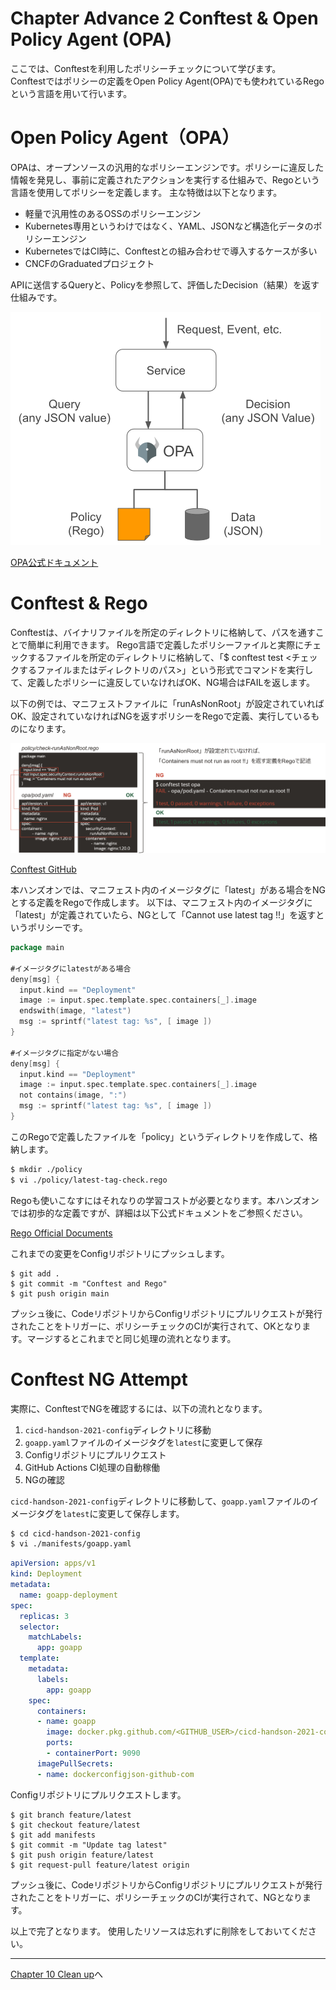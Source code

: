 # Chapter Advance 2 Conftest & Open Policy Agent (OPA)

ここでは、Conftestを利用したポリシーチェックについて学びます。  
Conftestではポリシーの定義をOpen Policy Agent(OPA)でも使われているRegoという言語を用いて行います。

# Open Policy Agent（OPA）

OPAは、オープンソースの汎用的なポリシーエンジンです。ポリシーに違反した情報を発見し、事前に定義されたアクションを実行する仕組みで、Regoという言語を使用してポリシーを定義します。
主な特徴は以下となります。

* 軽量で汎用性のあるOSSのポリシーエンジン
* Kubernetes専用というわけではなく、YAML、JSONなど構造化データのポリシーエンジン
* KubernetesではCI時に、Conftestとの組み合わせで導入するケースが多い
* CNCFのGraduatedプロジェクト

APIに送信するQueryと、Policyを参照して、評価したDecision（結果）を返す仕組みです。

![Policy Decoupling](images/chapter-advance/chapter-advance-003.png)

[OPA公式ドキュメント](https://www.openpolicyagent.org/docs/latest/)

# Conftest & Rego

Conftestは、バイナリファイルを所定のディレクトリに格納して、パスを通すことで簡単に利用できます。
Rego言語で定義したポリシーファイルと実際にチェックするファイルを所定のディレクトリに格納して、「$ conftest test <チェックするファイルまたはディレクトリのパス>」という形式でコマンドを実行して、定義したポリシーに違反していなければOK、NG場合はFAILを返します。

以下の例では、マニフェストファイルに「runAsNonRoot」が設定されていればOK、設定されていなければNGを返すポリシーをRegoで定義、実行しているものになります。

![Conftest & Rego](images/chapter-advance/chapter-advance-004.png)

 [Conftest GitHub](https://github.com/open-policy-agent/conftest/)

本ハンズオンでは、マニフェスト内のイメージタグに「latest」がある場合をNGとする定義をRegoで作成します。
以下は、マニフェスト内のイメージタグに「latest」が定義されていたら、NGとして「Cannot use latest tag !!」を返すというポリシーです。

```go
package main

#イメージタグにlatestがある場合
deny[msg] {
  input.kind == "Deployment"
  image := input.spec.template.spec.containers[_].image
  endswith(image, "latest")
  msg := sprintf("latest tag: %s", [ image ])
}

#イメージタグに指定がない場合
deny[msg] {
  input.kind == "Deployment"
  image := input.spec.template.spec.containers[_].image
  not contains(image, ":")
  msg := sprintf("latest tag: %s", [ image ])
}
```

このRegoで定義したファイルを「policy」というディレクトリを作成して、格納します。

```bash
$ mkdir ./policy
$ vi ./policy/latest-tag-check.rego
```

Regoも使いこなすにはそれなりの学習コストが必要となります。本ハンズオンでは初歩的な定義ですが、詳細は以下公式ドキュメントをご参照ください。

 [Rego Official Documents](https://www.openpolicyagent.org/docs/latest/policy-language/)

 これまでの変更をConfigリポジトリにプッシュします。

```git
$ git add .
$ git commit -m "Conftest and Rego"
$ git push origin main
```

プッシュ後に、CodeリポジトリからConfigリポジトリにプルリクエストが発行されたことをトリガーに、ポリシーチェックのCIが実行されて、OKとなります。マージするとこれまでと同じ処理の流れとなります。

# Conftest NG Attempt

実際に、ConftestでNGを確認するには、以下の流れとなります。

1. `cicd-handson-2021-config`ディレクトリに移動
2. `goapp.yaml`ファイルのイメージタグを`latest`に変更して保存
3. Configリポジトリにプルリクエスト
4. GitHub Actions CI処理の自動稼働
5. NGの確認

`cicd-handson-2021-config`ディレクトリに移動して、`goapp.yaml`ファイルのイメージタグを`latest`に変更して保存します。

```bash
$ cd cicd-handson-2021-config
$ vi ./manifests/goapp.yaml
```

```yaml
apiVersion: apps/v1
kind: Deployment
metadata:
  name: goapp-deployment
spec:
  replicas: 3
  selector:
    matchLabels:
      app: goapp
  template:
    metadata:
      labels:
        app: goapp
    spec:
      containers:
      - name: goapp
        image: docker.pkg.github.com/<GITHUB_USER>/cicd-handson-2021-code/go-image:latest #変更箇所
        ports:
        - containerPort: 9090
      imagePullSecrets:
      - name: dockerconfigjson-github-com
```

Configリポジトリにプルリクエストします。

```git
$ git branch feature/latest
$ git checkout feature/latest
$ git add manifests
$ git commit -m "Update tag latest"
$ git push origin feature/latest
$ git request-pull feature/latest origin
```

プッシュ後に、CodeリポジトリからConfigリポジトリにプルリクエストが発行されたことをトリガーに、ポリシーチェックのCIが実行されて、NGとなります。

以上で完了となります。
使用したリソースは忘れずに削除をしておいてください。  

---
[Chapter 10 Clean up](chapter10.md)へ